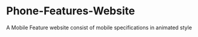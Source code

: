 # Phone-Features-Website
A Mobile Feature website consist of mobile specifications in animated style
